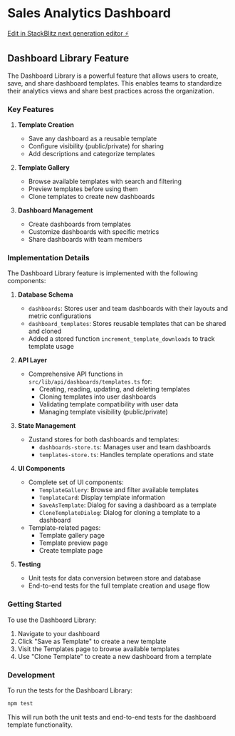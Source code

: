 # Sales Analytics Dashboard

[Edit in StackBlitz next generation editor ⚡️](https://stackblitz.com/~/github.com/tymekbielinski/sb1-etdv6vob)

## Dashboard Library Feature

The Dashboard Library is a powerful feature that allows users to create, save, and share dashboard templates. This enables teams to standardize their analytics views and share best practices across the organization.

### Key Features

1. **Template Creation**
   - Save any dashboard as a reusable template
   - Configure visibility (public/private) for sharing
   - Add descriptions and categorize templates

2. **Template Gallery**
   - Browse available templates with search and filtering
   - Preview templates before using them
   - Clone templates to create new dashboards

3. **Dashboard Management**
   - Create dashboards from templates
   - Customize dashboards with specific metrics
   - Share dashboards with team members

### Implementation Details

The Dashboard Library feature is implemented with the following components:

1. **Database Schema**
   - `dashboards`: Stores user and team dashboards with their layouts and metric configurations
   - `dashboard_templates`: Stores reusable templates that can be shared and cloned
   - Added a stored function `increment_template_downloads` to track template usage

2. **API Layer**
   - Comprehensive API functions in `src/lib/api/dashboards/templates.ts` for:
     - Creating, reading, updating, and deleting templates
     - Cloning templates into user dashboards
     - Validating template compatibility with user data
     - Managing template visibility (public/private)

3. **State Management**
   - Zustand stores for both dashboards and templates:
     - `dashboards-store.ts`: Manages user and team dashboards
     - `templates-store.ts`: Handles template operations and state

4. **UI Components**
   - Complete set of UI components:
     - `TemplateGallery`: Browse and filter available templates
     - `TemplateCard`: Display template information
     - `SaveAsTemplate`: Dialog for saving a dashboard as a template
     - `CloneTemplateDialog`: Dialog for cloning a template to a dashboard
   - Template-related pages:
     - Template gallery page
     - Template preview page
     - Create template page

5. **Testing**
   - Unit tests for data conversion between store and database
   - End-to-end tests for the full template creation and usage flow

### Getting Started

To use the Dashboard Library:

1. Navigate to your dashboard
2. Click "Save as Template" to create a new template
3. Visit the Templates page to browse available templates
4. Use "Clone Template" to create a new dashboard from a template

### Development

To run the tests for the Dashboard Library:

```bash
npm test
```

This will run both the unit tests and end-to-end tests for the dashboard template functionality.